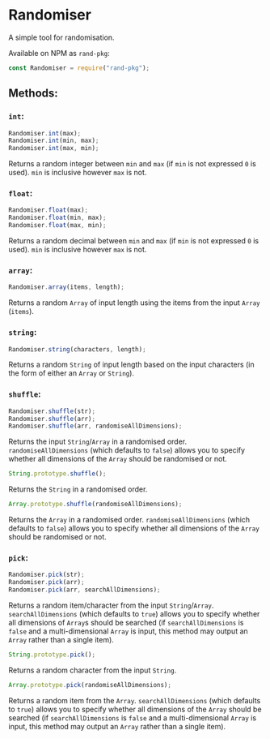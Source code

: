 # Randomiser
A simple tool for randomisation.

Available on NPM as `rand-pkg`:
```js
const Randomiser = require("rand-pkg");
```

## Methods:
### `int`:
```js
Randomiser.int(max);
Randomiser.int(min, max);
Randomiser.int(max, min);
```
Returns a random integer between `min` and `max` (if `min` is not expressed `0` is used). `min` is inclusive however `max` is not.

### `float`:
```js
Randomiser.float(max);
Randomiser.float(min, max);
Randomiser.float(max, min);
```
Returns a random decimal between `min` and `max` (if `min` is not expressed `0` is used). `min` is inclusive however `max` is not.

### `array`:
```js
Randomiser.array(items, length);
```
Returns a random `Array` of input length using the items from the input `Array` (`items`).

### `string`:
```js
Randomiser.string(characters, length);
```
Returns a random `String` of input length based on the input characters (in the form of either an `Array` or `String`).

### `shuffle`:
```js
Randomiser.shuffle(str);
Randomiser.shuffle(arr);
Randomiser.shuffle(arr, randomiseAllDimensions);
```
Returns the input `String`/`Array` in a randomised order. `randomiseAllDimensions` (which defaults to `false`) allows you to specify whether all dimensions of the `Array` should be randomised or not.

```js
String.prototype.shuffle();
```
Returns the `String` in a randomised order.

```js
Array.prototype.shuffle(randomiseAllDimensions);
```
Returns the `Array` in a randomised order. `randomiseAllDimensions` (which defaults to `false`) allows you to specify whether all dimensions of the `Array` should be randomised or not.

### `pick`:
```js
Randomiser.pick(str);
Randomiser.pick(arr);
Randomiser.pick(arr, searchAllDimensions);
```
Returns a random item/character from the input `String`/`Array`. `searchAllDimensions` (which defaults to `true`) allows you to specify whether all dimensions of `Array`s should be searched (if `searchAllDimensions` is `false` and a multi-dimensional `Array` is input, this method may output an `Array` rather than a single item).

```js
String.prototype.pick();
```
Returns a random character from the input `String`.

```js
Array.prototype.pick(randomiseAllDimensions);
```
Returns a random item from the `Array`. `searchAllDimensions` (which defaults to `true`) allows you to specify whether all dimensions of the `Array` should be searched (if `searchAllDimensions` is `false` and a multi-dimensional `Array` is input, this method may output an `Array` rather than a single item).
